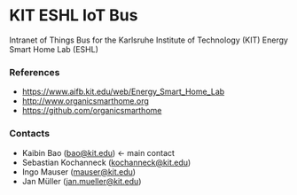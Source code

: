 # KIT ESHL IoT Bus

Intranet of Things Bus for the Karlsruhe Institute of Technology (KIT) Energy Smart Home Lab (ESHL)

### References
 - https://www.aifb.kit.edu/web/Energy_Smart_Home_Lab
 - http://www.organicsmarthome.org
 - https://github.com/organicsmarthome

### Contacts
* Kaibin Bao (bao@kit.edu) <- main contact
* Sebastian Kochanneck (kochanneck@kit.edu)
* Ingo Mauser (mauser@kit.edu)
* Jan Müller (jan.mueller@kit.edu)
